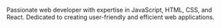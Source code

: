 Passionate web developer with expertise in JavaScript, HTML, CSS, and React. Dedicated to creating user-friendly and efficient web applications.

<!---
bilalraees/bilalraees is a ✨ special ✨ repository because its `README.md` (this file) appears on your GitHub profile.
You can click the Preview link to take a look at your changes.
--->
